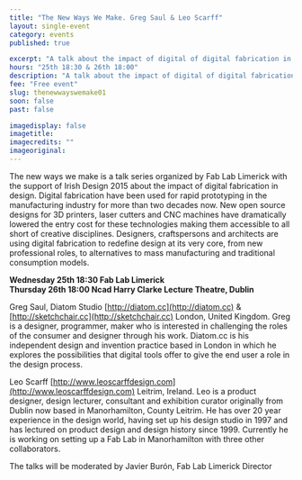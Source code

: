 ```yaml
---
title: "The New Ways We Make. Greg Saul & Leo Scarff"
layout: single-event
category: events
published: true

excerpt: "A talk about the impact of digital of digital fabrication in design with the support of Irish Design 2015. 25th of March 18:30 Fab Lab Limerick & 26th 18:00 NCAD Dublin"
hours: "25th 18:30 & 26th 18:00"
description: "A talk about the impact of digital of digital fabrication in design with the support of Irish Design 2015. 25th of March 18:30 Fab Lab Limerick & 26th 18:00 NCAD Dublin"
fee: "Free event"
slug: thenewwayswemake01
soon: false
past: false

imagedisplay: false
imagetitle:
imagecredits: ""
imageoriginal:
---
```


The new ways we make is a talk series organized by Fab Lab Limerick with the support of Irish Design 2015 about the impact of digital fabrication in design. Digital fabrication have been used for rapid prototyping in the manufacturing industry for more than two decades now. New open source designs for 3D printers, laser cutters and CNC machines have dramatically lowered the entry cost for these technologies making them accessible to all short of creative disciplines. Designers, craftspersons and architects are using digital fabrication to redefine design at its very core, from new professional roles, to alternatives to mass manufacturing and traditional consumption models.

**Wednesday 25th 18:30 Fab Lab Limerick**<br>
**Thursday 26th 18:00 Ncad Harry Clarke Lecture Theatre, Dublin**

Greg Saul, Diatom Studio [http://diatom.cc](http://diatom.cc) & [http://sketchchair.cc](http://sketchchair.cc) London, United Kingdom. Greg is a designer, programmer, maker who is interested in challenging the roles of the consumer and designer through his work. Diatom.cc is his independent design and invention practice based in London in which he explores the possibilities that digital tools offer to give the end user a role in the design process.

Leo Scarff [http://www.leoscarffdesign.com](http://www.leoscarffdesign.com) Leitrim, Ireland. Leo is a product designer, design lecturer, consultant and exhibition curator originally from Dublin now based in Manorhamilton, County Leitrim. He has over 20 year experience in the design world, having set up his design studio in 1997 and has lectured on product design and design history since 1999. Currently he is working on setting up a Fab Lab in Manorhamilton with three other collaborators.

The talks will be moderated by Javier Burón, Fab Lab Limerick Director
